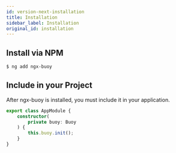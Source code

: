 ```yaml
---
id: version-next-installation
title: Installation
sidebar_label: Installation
original_id: installation
---
```


## Install via NPM

```bash
$ ng add ngx-buoy
```


## Include in your Project
After ngx-buoy is installed, you must include it in your application.

````typescript
export class AppModule {
    constructor(
        private buoy: Buoy
    ) {
        this.buoy.init();
    }
}
````

## 
